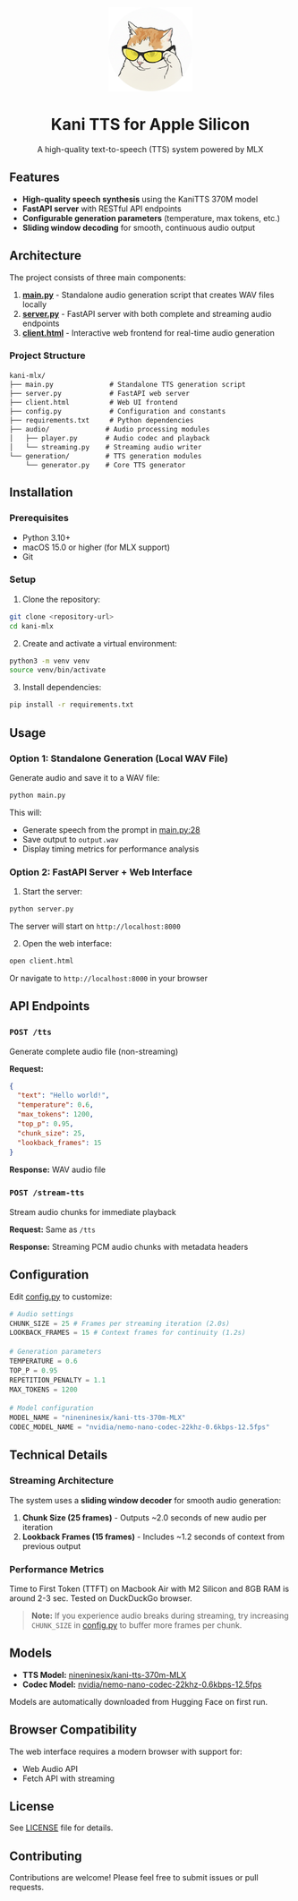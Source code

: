 <div align="center">
  <img src="logo.png" alt="Kani TTS Logo" width="150"/>

  # Kani TTS for Apple Silicon

  A high-quality text-to-speech (TTS) system powered by MLX
</div>

## Features

- **High-quality speech synthesis** using the KaniTTS 370M model
- **FastAPI server** with RESTful API endpoints
- **Configurable generation parameters** (temperature, max tokens, etc.)
- **Sliding window decoding** for smooth, continuous audio output

## Architecture

The project consists of three main components:

1. **[main.py](main.py)** - Standalone audio generation script that creates WAV files locally
2. **[server.py](server.py)** - FastAPI server with both complete and streaming audio endpoints
3. **[client.html](client.html)** - Interactive web frontend for real-time audio generation

### Project Structure

```
kani-mlx/
├── main.py              # Standalone TTS generation script
├── server.py            # FastAPI web server
├── client.html          # Web UI frontend
├── config.py            # Configuration and constants
├── requirements.txt     # Python dependencies
├── audio/              # Audio processing modules
│   ├── player.py       # Audio codec and playback
│   └── streaming.py    # Streaming audio writer
└── generation/         # TTS generation modules
    └── generator.py    # Core TTS generator
```

## Installation

### Prerequisites

- Python 3.10+
- macOS 15.0 or higher (for MLX support)
- Git

### Setup

1. Clone the repository:
```bash
git clone <repository-url>
cd kani-mlx
```

2. Create and activate a virtual environment:
```bash
python3 -m venv venv
source venv/bin/activate
```

3. Install dependencies:
```bash
pip install -r requirements.txt
```

## Usage

### Option 1: Standalone Generation (Local WAV File)

Generate audio and save it to a WAV file:

```bash
python main.py
```

This will:
- Generate speech from the prompt in [main.py:28](main.py#L28)
- Save output to `output.wav`
- Display timing metrics for performance analysis

### Option 2: FastAPI Server + Web Interface

1. Start the server:
```bash
python server.py
```

The server will start on `http://localhost:8000`

2. Open the web interface:
```bash
open client.html
```

Or navigate to `http://localhost:8000` in your browser

## API Endpoints

### `POST /tts`
Generate complete audio file (non-streaming)

**Request:**
```json
{
  "text": "Hello world!",
  "temperature": 0.6,
  "max_tokens": 1200,
  "top_p": 0.95,
  "chunk_size": 25,
  "lookback_frames": 15
}
```

**Response:** WAV audio file

### `POST /stream-tts`
Stream audio chunks for immediate playback

**Request:** Same as `/tts`

**Response:** Streaming PCM audio chunks with metadata headers

## Configuration

Edit [config.py](config.py) to customize:

```python
# Audio settings
CHUNK_SIZE = 25 # Frames per streaming iteration (2.0s)
LOOKBACK_FRAMES = 15 # Context frames for continuity (1.2s)

# Generation parameters
TEMPERATURE = 0.6
TOP_P = 0.95
REPETITION_PENALTY = 1.1
MAX_TOKENS = 1200

# Model configuration
MODEL_NAME = "nineninesix/kani-tts-370m-MLX"
CODEC_MODEL_NAME = "nvidia/nemo-nano-codec-22khz-0.6kbps-12.5fps"
```

## Technical Details

### Streaming Architecture

The system uses a **sliding window decoder** for smooth audio generation:

1. **Chunk Size (25 frames)** - Outputs ~2.0 seconds of new audio per iteration
2. **Lookback Frames (15 frames)** - Includes ~1.2 seconds of context from previous output

### Performance Metrics

Time to First Token (TTFT) on Macbook Air with M2 Silicon and 8GB RAM is around 2-3 sec. Tested on DuckDuckGo browser.

> **Note:** If you experience audio breaks during streaming, try increasing `CHUNK_SIZE` in [config.py](config.py) to buffer more frames per chunk.

## Models

- **TTS Model:** [nineninesix/kani-tts-370m-MLX](https://huggingface.co/nineninesix/kani-tts-370m-MLX)
- **Codec Model:** [nvidia/nemo-nano-codec-22khz-0.6kbps-12.5fps](https://huggingface.co/nvidia/nemo-nano-codec-22khz-0.6kbps-12.5fps)

Models are automatically downloaded from Hugging Face on first run.

## Browser Compatibility

The web interface requires a modern browser with support for:
- Web Audio API
- Fetch API with streaming

## License

See [LICENSE](LICENSE) file for details.

## Contributing

Contributions are welcome! Please feel free to submit issues or pull requests.
